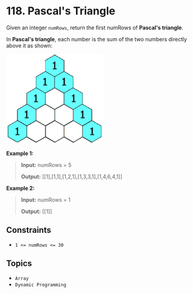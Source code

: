 # 118. Pascal's Triangle

Given an integer `numRows`, return the first numRows of **Pascal's triangle**.

In **Pascal's triangle**, each number is the sum of the two numbers directly above it as shown:

![PascalTriangleAnimated](img/PascalTriangleAnimated2.gif)

**Example 1:**

> **Input:** numRows = 5
>
> **Output:** \[\[1\],\[1,1\],\[1,2,1\],\[1,3,3,1\],\[1,4,6,4,1\]\]

**Example 2:**

> **Input:** numRows = 1
>
> **Output:** \[\[1\]\]

## Constraints

* `1 <= numRows <= 30`

## Topics

* `Array`
* `Dynamic Programming`
